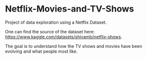 # Netflix-Movies-and-TV-Shows
Project of data exploration using a Netflix Dataset.

One can find the source of the dataset here: https://www.kaggle.com/datasets/shivamb/netflix-shows.

The goal is to understand how the TV shows and movies have been evolving and what people most like.
